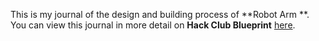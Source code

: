 <!--
  ===================    !!READ THIS NOTICE!!   ====================
  DO NOT edit this file manually. Your changes WILL BE OVERWRITTEN!
  This journal is auto generated and updated by Hack Club Blueprint.
  To edit this file, please edit your journal entries on Blueprint.
  ==================================================================
-->

This is my journal of the design and building process of **Robot Arm **.  
You can view this journal in more detail on **Hack Club Blueprint** [here](https://blueprint.hackclub.com/projects/659).


